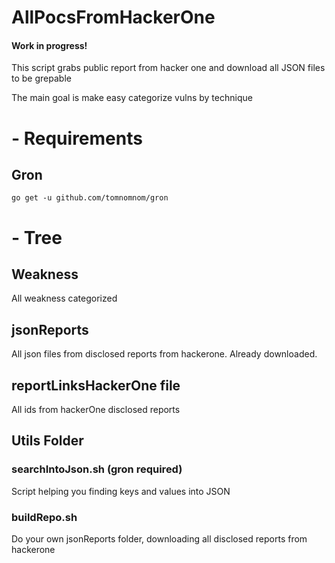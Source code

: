 # AllPocsFromHackerOne
#### Work in progress!

This script grabs public report from hacker one and download all JSON files to be grepable

The main goal is make easy categorize vulns by technique

# - Requirements
## Gron
```
go get -u github.com/tomnomnom/gron
```
# - Tree
## Weakness
All weakness categorized
## jsonReports
All json files from disclosed reports from hackerone. Already downloaded.
## reportLinksHackerOne file  
All ids from hackerOne disclosed reports
## Utils Folder
### searchIntoJson.sh (gron required)
Script helping you finding keys and values into JSON
### buildRepo.sh
Do your own jsonReports folder, downloading all disclosed reports from hackerone 

